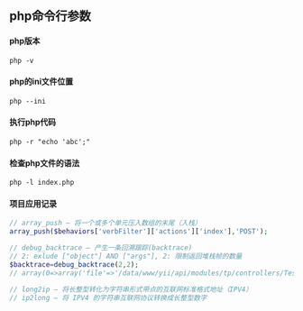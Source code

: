 ## php命令行参数

#### php版本
	php -v

#### php的ini文件位置
	php --ini

#### 执行php代码
	php -r "echo 'abc';"

#### 检查php文件的语法
	php -l index.php

#### 项目应用记录
~~~php
// array_push — 将一个或多个单元压入数组的末尾（入栈）
array_push($behaviors['verbFilter']['actions']['index'],'POST');

// debug_backtrace — 产生一条回溯跟踪(backtrace)
// 2: exlude ["object"] AND ["args"], 2: 限制返回堆栈帧的数量
$backtrace=debug_backtrace(2,2);
// array(0=>array('file'=>'/data/www/yii/api/modules/tp/controllers/TestController.php','line'=>50,'function'=>'responseSuccess','class'=>'common\\core\\PubFunction','type'=>'::',),1=>array('function'=>'actionFormat','class'=>'api\\modules\\tp\\controllers\\TestController','type'=>'->',),)",

// long2ip — 将长整型转化为字符串形式带点的互联网标准格式地址（IPV4）
// ip2long — 将 IPV4 的字符串互联网协议转换成长整型数字
~~~